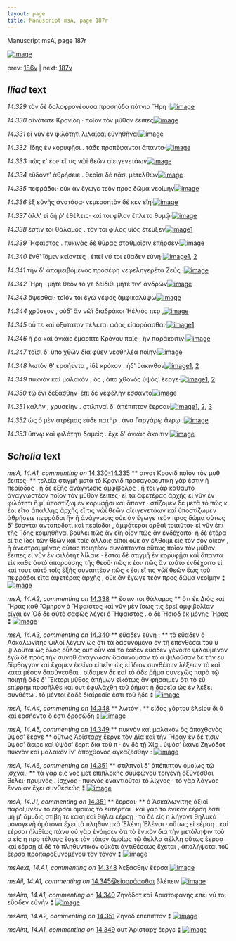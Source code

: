 ```yaml
---
layout: page
title: Manuscript msA, page 187r
---
```


Manuscript msA, page 187r

[![image](http://www.homermultitext.org/iipsrv?OBJ=IIP,1.0&FIF=/project/homer/pyramidal/deepzoom/hmt/vaimg/2017a/VA187RN_0358.tif&WID=100&CVT=JPEG)](http://www.homermultitext.org/ict2/?urn=urn:cite2:hmt:vaimg.2017a:VA187RN_0358)

prev:  [186v](../186v/) | next:  [187v](../187v/)

## *Iliad* text

*14.329* <a id="14.329"/> τὸν δὲ δολοφρονέουσα προσηύδα πότνια Ἥρη ·[![image](http://www.homermultitext.org/iipsrv?OBJ=IIP,1.0&FIF=/project/homer/pyramidal/deepzoom/hmt/vaimg/2017a/VA187RN_0358.tif&RGN=0.162,0.2134,0.419,0.0255&WID=1000&CVT=JPEG)](http://www.homermultitext.org/ict2/?urn=urn:cite2:hmt:vaimg.2017a:VA187RN_0358@0.162,0.2134,0.419,0.0255)

*14.330* <a id="14.330"/> αἰνότατε Κρονίδη · ποῖον τὸν μῦθον ἔειπες[![image](http://www.homermultitext.org/iipsrv?OBJ=IIP,1.0&FIF=/project/homer/pyramidal/deepzoom/hmt/vaimg/2017a/VA187RN_0358.tif&RGN=0.163,0.2344,0.41,0.0263&WID=1000&CVT=JPEG)](http://www.homermultitext.org/ict2/?urn=urn:cite2:hmt:vaimg.2017a:VA187RN_0358@0.163,0.2344,0.41,0.0263)

*14.331* <a id="14.331"/> εἰ νῦν ἐν φιλότητι λιλαίεαι εὐνηθῆναι[![image](http://www.homermultitext.org/iipsrv?OBJ=IIP,1.0&FIF=/project/homer/pyramidal/deepzoom/hmt/vaimg/2017a/VA187RN_0358.tif&RGN=0.165,0.2569,0.401,0.0225&WID=1000&CVT=JPEG)](http://www.homermultitext.org/ict2/?urn=urn:cite2:hmt:vaimg.2017a:VA187RN_0358@0.165,0.2569,0.401,0.0225)

*14.332* <a id="14.332"/> ΄Ϊδης ἐν κορυφῇσι . τάδε προπέφανται ἅπαντα·[![image](http://www.homermultitext.org/iipsrv?OBJ=IIP,1.0&FIF=/project/homer/pyramidal/deepzoom/hmt/vaimg/2017a/VA187RN_0358.tif&RGN=0.162,0.2742,0.432,0.024&WID=1000&CVT=JPEG)](http://www.homermultitext.org/ict2/?urn=urn:cite2:hmt:vaimg.2017a:VA187RN_0358@0.162,0.2742,0.432,0.024)

*14.333* <a id="14.333"/> πῶς κ' έοι· εἴ τις νῶϊ θεῶν αἰειγενετάων[![image](http://www.homermultitext.org/iipsrv?OBJ=IIP,1.0&FIF=/project/homer/pyramidal/deepzoom/hmt/vaimg/2017a/VA187RN_0358.tif&RGN=0.156,0.2953,0.4,0.021&WID=1000&CVT=JPEG)](http://www.homermultitext.org/ict2/?urn=urn:cite2:hmt:vaimg.2017a:VA187RN_0358@0.156,0.2953,0.4,0.021)

*14.334* <a id="14.334"/> εὕδοντ' ἀθρήσειε . θεοῖσι δὲ πᾶσι μετελθὼν[![image](http://www.homermultitext.org/iipsrv?OBJ=IIP,1.0&FIF=/project/homer/pyramidal/deepzoom/hmt/vaimg/2017a/VA187RN_0358.tif&RGN=0.158,0.3118,0.43,0.0233&WID=1000&CVT=JPEG)](http://www.homermultitext.org/ict2/?urn=urn:cite2:hmt:vaimg.2017a:VA187RN_0358@0.158,0.3118,0.43,0.0233)

*14.335* <a id="14.335"/> πεφράδοι· οὐκ ὰν ἔγωγε τεὸν προς δῶμα νεοίμην[![image](http://www.homermultitext.org/iipsrv?OBJ=IIP,1.0&FIF=/project/homer/pyramidal/deepzoom/hmt/vaimg/2017a/VA187RN_0358.tif&RGN=0.159,0.3306,0.44,0.0255&WID=1000&CVT=JPEG)](http://www.homermultitext.org/ict2/?urn=urn:cite2:hmt:vaimg.2017a:VA187RN_0358@0.159,0.3306,0.44,0.0255)

*14.336* <a id="14.336"/> ἐξ εὐνῆς ἀνστᾶσα· νεμεσσητὸν δέ κεν εἴη·[![image](http://www.homermultitext.org/iipsrv?OBJ=IIP,1.0&FIF=/project/homer/pyramidal/deepzoom/hmt/vaimg/2017a/VA187RN_0358.tif&RGN=0.159,0.3516,0.417,0.0255&WID=1000&CVT=JPEG)](http://www.homermultitext.org/ict2/?urn=urn:cite2:hmt:vaimg.2017a:VA187RN_0358@0.159,0.3516,0.417,0.0255)

*14.337* <a id="14.337"/> ἀλλ' εἰ δή ῥ' ἐθέλεις· καί τοι φίλον ἔπλετο θυμῷ·[![image](http://www.homermultitext.org/iipsrv?OBJ=IIP,1.0&FIF=/project/homer/pyramidal/deepzoom/hmt/vaimg/2017a/VA187RN_0358.tif&RGN=0.16,0.3719,0.431,0.0218&WID=1000&CVT=JPEG)](http://www.homermultitext.org/ict2/?urn=urn:cite2:hmt:vaimg.2017a:VA187RN_0358@0.16,0.3719,0.431,0.0218)

*14.338* <a id="14.338"/> ἔστιν τοι θάλαμος . τόν τοι φίλος υἱὸς ἔτευξεν[![image](http://www.homermultitext.org/iipsrv?OBJ=IIP,1.0&FIF=/project/homer/pyramidal/deepzoom/hmt/vaimg/2017a/VA187RN_0358.tif&RGN=0.159,0.3899,0.41,0.0248&WID=1000&CVT=JPEG)](http://www.homermultitext.org/ict2/?urn=urn:cite2:hmt:vaimg.2017a:VA187RN_0358@0.159,0.3899,0.41,0.0248)[1](#msA_14.A2)

*14.339* <a id="14.339"/> Ἥφαιστος . πυκινὰς δὲ θύρας σταθμοῖσιν ἐπῆρσεν·[![image](http://www.homermultitext.org/iipsrv?OBJ=IIP,1.0&FIF=/project/homer/pyramidal/deepzoom/hmt/vaimg/2017a/VA187RN_0358.tif&RGN=0.159,0.4087,0.446,0.0225&WID=1000&CVT=JPEG)](http://www.homermultitext.org/ict2/?urn=urn:cite2:hmt:vaimg.2017a:VA187RN_0358@0.159,0.4087,0.446,0.0225)

*14.340* <a id="14.340"/> ἔνθ' ἴ̈ομεν κείοντες , ἐπεί νύ τοι εὔαδεν εὐνή·[![image](http://www.homermultitext.org/iipsrv?OBJ=IIP,1.0&FIF=/project/homer/pyramidal/deepzoom/hmt/vaimg/2017a/VA187RN_0358.tif&RGN=0.157,0.4282,0.415,0.021&WID=1000&CVT=JPEG)](http://www.homermultitext.org/ict2/?urn=urn:cite2:hmt:vaimg.2017a:VA187RN_0358@0.157,0.4282,0.415,0.021)[1](#msAim_14.A1), [2](#msA_14.A3)

*14.341* <a id="14.341"/> τὴν δ' ἀπαμειβόμενος προσέφη νεφεληγερέτα Ζεύς ·[![image](http://www.homermultitext.org/iipsrv?OBJ=IIP,1.0&FIF=/project/homer/pyramidal/deepzoom/hmt/vaimg/2017a/VA187RN_0358.tif&RGN=0.154,0.4455,0.462,0.0255&WID=1000&CVT=JPEG)](http://www.homermultitext.org/ict2/?urn=urn:cite2:hmt:vaimg.2017a:VA187RN_0358@0.154,0.4455,0.462,0.0255)

*14.342* <a id="14.342"/> Ἥρη · μήτε θεὸν τό γε δείδιθι μήτέ τιν' ἀνδρῶν[![image](http://www.homermultitext.org/iipsrv?OBJ=IIP,1.0&FIF=/project/homer/pyramidal/deepzoom/hmt/vaimg/2017a/VA187RN_0358.tif&RGN=0.154,0.4658,0.422,0.0233&WID=1000&CVT=JPEG)](http://www.homermultitext.org/ict2/?urn=urn:cite2:hmt:vaimg.2017a:VA187RN_0358@0.154,0.4658,0.422,0.0233)

*14.343* <a id="14.343"/> ὄψεσθαι· τοῖόν τοι ἐγὼ νέφος ἀμφικαλύψω[![image](http://www.homermultitext.org/iipsrv?OBJ=IIP,1.0&FIF=/project/homer/pyramidal/deepzoom/hmt/vaimg/2017a/VA187RN_0358.tif&RGN=0.156,0.4846,0.372,0.0218&WID=1000&CVT=JPEG)](http://www.homermultitext.org/ict2/?urn=urn:cite2:hmt:vaimg.2017a:VA187RN_0358@0.156,0.4846,0.372,0.0218)

*14.344* <a id="14.344"/> χρύσεον , οὐδ' ἂν νῶϊ διαδράκοι Ἠέλιός περ ,[![image](http://www.homermultitext.org/iipsrv?OBJ=IIP,1.0&FIF=/project/homer/pyramidal/deepzoom/hmt/vaimg/2017a/VA187RN_0358.tif&RGN=0.156,0.5019,0.425,0.024&WID=1000&CVT=JPEG)](http://www.homermultitext.org/ict2/?urn=urn:cite2:hmt:vaimg.2017a:VA187RN_0358@0.156,0.5019,0.425,0.024)

*14.345* <a id="14.345"/> οὗ τε καὶ ὀξύτατον πέλεται φάος εἰσοράασθαι·[![image](http://www.homermultitext.org/iipsrv?OBJ=IIP,1.0&FIF=/project/homer/pyramidal/deepzoom/hmt/vaimg/2017a/VA187RN_0358.tif&RGN=0.155,0.5214,0.425,0.0233&WID=1000&CVT=JPEG)](http://www.homermultitext.org/ict2/?urn=urn:cite2:hmt:vaimg.2017a:VA187RN_0358@0.155,0.5214,0.425,0.0233)[1](#msAil_14.A1)

*14.346* <a id="14.346"/> ῆ ῥα καὶ ἀγκὰς ἔμαρπτε Κρόνου παῖς , ἣν παράκοιτιν·[![image](http://www.homermultitext.org/iipsrv?OBJ=IIP,1.0&FIF=/project/homer/pyramidal/deepzoom/hmt/vaimg/2017a/VA187RN_0358.tif&RGN=0.158,0.5394,0.457,0.024&WID=1000&CVT=JPEG)](http://www.homermultitext.org/ict2/?urn=urn:cite2:hmt:vaimg.2017a:VA187RN_0358@0.158,0.5394,0.457,0.024)

*14.347* <a id="14.347"/> τοῖσι δ' ὑπο χθὼν δῖα φύεν νεοθηλέα ποίην·[![image](http://www.homermultitext.org/iipsrv?OBJ=IIP,1.0&FIF=/project/homer/pyramidal/deepzoom/hmt/vaimg/2017a/VA187RN_0358.tif&RGN=0.151,0.5612,0.429,0.021&WID=1000&CVT=JPEG)](http://www.homermultitext.org/ict2/?urn=urn:cite2:hmt:vaimg.2017a:VA187RN_0358@0.151,0.5612,0.429,0.021)

*14.348* <a id="14.348"/> λωτόν θ' ἐρσήεντα , ἰδὲ κρόκον . ἠδ' ϋάκινθον[![image](http://www.homermultitext.org/iipsrv?OBJ=IIP,1.0&FIF=/project/homer/pyramidal/deepzoom/hmt/vaimg/2017a/VA187RN_0358.tif&RGN=0.152,0.5808,0.444,0.021&WID=1000&CVT=JPEG)](http://www.homermultitext.org/ict2/?urn=urn:cite2:hmt:vaimg.2017a:VA187RN_0358@0.152,0.5808,0.444,0.021)[1](#msAext_14.A1), [2](#msA_14.A4)

*14.349* <a id="14.349"/> πυκνὸν καὶ μαλακὸν , ὃς , ἀπο χθονὸς ὑψός' ἔεργε·[![image](http://www.homermultitext.org/iipsrv?OBJ=IIP,1.0&FIF=/project/homer/pyramidal/deepzoom/hmt/vaimg/2017a/VA187RN_0358.tif&RGN=0.155,0.5995,0.45,0.021&WID=1000&CVT=JPEG)](http://www.homermultitext.org/ict2/?urn=urn:cite2:hmt:vaimg.2017a:VA187RN_0358@0.155,0.5995,0.45,0.021)[1](#msA_14.A5), [2](#msAint_14.A1)

*14.350* <a id="14.350"/> τῷ ἔνι δεξάσθην· ἐπὶ δὲ νεφέλην έσσαντο[![image](http://www.homermultitext.org/iipsrv?OBJ=IIP,1.0&FIF=/project/homer/pyramidal/deepzoom/hmt/vaimg/2017a/VA187RN_0358.tif&RGN=0.152,0.6161,0.392,0.0248&WID=1000&CVT=JPEG)](http://www.homermultitext.org/ict2/?urn=urn:cite2:hmt:vaimg.2017a:VA187RN_0358@0.152,0.6161,0.392,0.0248)

*14.351* <a id="14.351"/> καλὴν , χρυσείην . στιλπναὶ δ' ἀπέπιπτον ἕερσαι·[![image](http://www.homermultitext.org/iipsrv?OBJ=IIP,1.0&FIF=/project/homer/pyramidal/deepzoom/hmt/vaimg/2017a/VA187RN_0358.tif&RGN=0.154,0.6356,0.445,0.0263&WID=1000&CVT=JPEG)](http://www.homermultitext.org/ict2/?urn=urn:cite2:hmt:vaimg.2017a:VA187RN_0358@0.154,0.6356,0.445,0.0263)[1](#msAim_14.A2), [2](#msA_14.A6), [3](#msA_14.J1)

*14.352* <a id="14.352"/> ὡς ὁ μὲν ἀτρέμας εὗδε πατὴρ . ἀνα Γαργάρῳ ἄκρῳ .[![image](http://www.homermultitext.org/iipsrv?OBJ=IIP,1.0&FIF=/project/homer/pyramidal/deepzoom/hmt/vaimg/2017a/VA187RN_0358.tif&RGN=0.159,0.6559,0.45,0.024&WID=1000&CVT=JPEG)](http://www.homermultitext.org/ict2/?urn=urn:cite2:hmt:vaimg.2017a:VA187RN_0358@0.159,0.6559,0.45,0.024)

*14.353* <a id="14.353"/> ὕπνῳ καὶ φιλότητι δαμεὶς . ἔχε δ' ἀγκὰς ἄκοιτιν·[![image](http://www.homermultitext.org/iipsrv?OBJ=IIP,1.0&FIF=/project/homer/pyramidal/deepzoom/hmt/vaimg/2017a/VA187RN_0358.tif&RGN=0.155,0.6754,0.458,0.0263&WID=1000&CVT=JPEG)](http://www.homermultitext.org/ict2/?urn=urn:cite2:hmt:vaimg.2017a:VA187RN_0358@0.155,0.6754,0.458,0.0263)

## *Scholia* text

*msA, 14.A1, commenting on* [14.330-14.335](#14.330-14.335)  <a id="msA_14.A1"/> **							 αινοτ 								 Κρονιδ ποῖον τὸν μυθ ἔειπες· 						** 							 τελεία στιγμὴ μετὰ τὸ Κρονιδ προσαγορευτικη γάρ ἐστιν ἡ περίοδος . ἡ δε ἑξῆς ἀνάγνωσις 								ἀμφίβολος , ἤ τοι γὰρ καθαυτὸ ἀναγνωστέον ποῖον τὸν μῦθον ἔειπες· εὶ τα ἀφετέρας ἀρχῆς εἰ 									νῦν ἐν φιλότητι ἥ μ' ὑποστίζωμεν κορυφῇσι καὶ ἅπαντ · στίζομεν δὲ μετὰ τὸ πῶς κ έοι εῖτα ἀπάλλης ἀρχῆς εἴ τις νῶϊ θεῶν 									αῖειγενετάων καὶ ὑποστίζωμεν ἀθρήσειε 								 πεφράδοι ἤν ἢ ἀνάγνωσις οὐκ ὰν ἔγωγε τεὸν προς δῶμα οὑτως δ' ἔσονται 								ἀνταποδοτι καὶ περίοδοι , ἀμφότεραι ορθαὶ τοιαύται· εἰ νῦν ἐπι τῆς Ἴδης κοιμηθῆναι βούλει πῶς ἂν εἴη οἶον πῶς ἂν 								ἐνδέχοιτο· ἡ δὲ ἑτέρα εἴ τις ἴδοι τῶν θεῶν καὶ τοῖς ἄλλοις εἴποι οὐκ ὰν ἔλθοιμι εἰς τὸν σὸν 								οῖκον , ἡ ἀνεστραμμένας αὐτὰς ποιητέον συνάπτοντα οὕτως ποῖον τὸν μῦθον ἔειπες εἰ νῦν ἐν φιλότητ λίλαιε · ἔσται δὲ στιγμῇ ἐν κορυφῇσι καὶ ἅπαντα 								 εἰτ καθε ἀυτὸ ἀπορούσης τῆς θεοῦ· πῶς κ έοι· πῶς ἂν τοῦτο ἐνδέχοιτο εἰ καὶ τουτ αὐτὸ τοῖς ἑξῆς συναπτέον πῶς κ έοι εἴ τις νῶϊ θεῶν ἕως τοῦ πεφράδοι 								εῖτα ἀφετέρας ἀρχῆς , οὐκ ἂν ἔγωγε τεὸν προς δῶμα νεοίμην ⁑ 						[![image](http://www.homermultitext.org/iipsrv?OBJ=IIP,1.0&FIF=/project/homer/pyramidal/deepzoom/hmt/vaimg/2017a/VA187RN_0188.tif&RGN=0.16359617,0.09183956,0.61016949,0.20470263&WID=1000&CVT=JPEG)](http://www.homermultitext.org/ict2/?urn=urn:cite2:hmt:vaimg.2017a:VA187RN_0188@0.16359617,0.09183956,0.61016949,0.20470263)

*msA, 14.A2, commenting on* [14.338](#14.338)  <a id="msA_14.A2"/> **							 ἔστιν τοι θάλαμος 						** 							 ὅτι ἐκ Διὸς καὶ Ἥρας καθ Ὅμηρoν ὁ Ἥφαιστος καὶ νῦν μὲν ἴσως τις ἐρεῖ ἀμφιβολίαν 								εῖναι ἐν Ὀδ δὲ αὐτὸ σαφῶς λέγει ὁ Ἥφαιστος . ὁ δὲ Ἡσιοδ ἐκ μόνης Ἥρας ⁑ 						[![image](http://www.homermultitext.org/iipsrv?OBJ=IIP,1.0&FIF=/project/homer/pyramidal/deepzoom/hmt/vaimg/2017a/VA187RN_0188.tif&RGN=0.61311717,0.32614108,0.17133382,0.08132780&WID=1000&CVT=JPEG)](http://www.homermultitext.org/ict2/?urn=urn:cite2:hmt:vaimg.2017a:VA187RN_0188@0.61311717,0.32614108,0.17133382,0.08132780)

*msA, 14.A3, commenting on* [14.340](#14.340)  <a id="msA_14.A3"/> **							 εὔαδεν εὐνή : 						** 							 τὸ εὔαδεν ὁ Ασκαλωνίτης ψιλοῖ λέγων ὡς ὅτι τὰ δασυνόμενα ἐν τῆ 								ἐπενθέσει τοῦ υ ψιλοῦται ὡς ὅλος 								 οὖλος 								 ουτ οὖν καὶ τὸ έαδεν 								 εὔαδεν γένοιτο ψιλούμενον ἐγὼ δὲ πρὸς τὴν συνηθ ἀναγνωσιν δασύνουσαν τὸ α ψιλοῦσαν δὲ τὴν ευ δίφθογγον καὶ ἔχομεν ἐκεῖνο εἰπεῖν· ὡς εἰ ἴδιον συνθέτων λέξεων τὸ καὶ 								κατα μέσον δασύνεσθαι . οίδαμεν δὲ καὶ τὸ άδε ῥῆμα συνεχῶς παρὰ τῷ ποιητῇ 									 									 ἅδε δ' Ἕκτορι μῦθος ἀπήμων 								 εἰκότως ἂν φήσαιμεν ὅτι τὸ εῦ 								 επίρρημ προσῆλθε καὶ ουτ ἐφυλάχθη τοῦ ῥήματ ἡ δασεῖα ὡς ἐν λέξει συνθέτω . τὸ μέντοι ἔαδὲ διαίρεσίς ἐστι τοῦ ῆδε ⁑ 						[![image](http://www.homermultitext.org/iipsrv?OBJ=IIP,1.0&FIF=/project/homer/pyramidal/deepzoom/hmt/vaimg/2017a/VA187RN_0188.tif&RGN=0.61035372,0.40373444,0.17796610,0.22240664&WID=1000&CVT=JPEG)](http://www.homermultitext.org/ict2/?urn=urn:cite2:hmt:vaimg.2017a:VA187RN_0188@0.61035372,0.40373444,0.17796610,0.22240664)

*msA, 14.A4, commenting on* [14.348](#14.348)  <a id="msA_14.A4"/> **							 λωτόν . 						** 							 εἰδος χόρτου ἐλείου δι ὃ καὶ ἑρσήεντα ὅ ἐστι δροσώδη ⁑ 						[![image](http://www.homermultitext.org/iipsrv?OBJ=IIP,1.0&FIF=/project/homer/pyramidal/deepzoom/hmt/vaimg/2017a/VA187RN_0188.tif&RGN=0.60980103,0.62365145,0.18680914,0.02863071&WID=1000&CVT=JPEG)](http://www.homermultitext.org/ict2/?urn=urn:cite2:hmt:vaimg.2017a:VA187RN_0188@0.60980103,0.62365145,0.18680914,0.02863071)

*msA, 14.A5, commenting on* [14.349](#14.349)  <a id="msA_14.A5"/> **							 πυκνὸν καὶ μαλακὸν ὃς ἀποχθονὸς ὑψόσ' ἔεργε 						** 							 οὕτως Ἀρίσταρχ 								 ἔεργε τὸν Δία καὶ τὴν Ἥραν ἐν δέ τισιν ὑψόσ' ἄειρε καὶ ὑψόσ' ἔερπ δια τοῦ π · ἐν δὲ τῇ Χίᾳ . ὑψόσ' ΐκανε 								 Ζηνόδοτ 								 πυκνὸν καὶ μαλακὸν ἵν' ἀποχθονὸς ἀγκαζέσθην : 						[![image](http://www.homermultitext.org/iipsrv?OBJ=IIP,1.0&FIF=/project/homer/pyramidal/deepzoom/hmt/vaimg/2017a/VA187RN_0358.tif&RGN=0.141,0.6536,0.658,0.0811&WID=1000&CVT=JPEG)](http://www.homermultitext.org/ict2/?urn=urn:cite2:hmt:vaimg.2017a:VA187RN_0358@0.141,0.6536,0.658,0.0811)

*msA, 14.A6, commenting on* [14.351](#14.351)  <a id="msA_14.A6"/> **							 στιλπναὶ δ' ἀπέπιπτον ὁμοίως τῷ ἰσχναὶ· 						** 							 τὰ γὰρ εἰς νος 								 μετ επιπλοκῆς συμφώνου τριγενῆ ὀξύνεσθαι θέλει· πρυμνός . ἰσχνός · 									 πυκνὸς ἐναντιοῦται τὸ λίχνος · τὸ γὰρ λάγνος ἔννοιαν ἔχει συνθέσεῶς 								 ⁑ 						[![image](http://www.homermultitext.org/iipsrv?OBJ=IIP,1.0&FIF=/project/homer/pyramidal/deepzoom/hmt/vaimg/2017a/VA187RN_0188.tif&RGN=0.13854090,0.70594744,0.64996315,0.04094053&WID=1000&CVT=JPEG)](http://www.homermultitext.org/ict2/?urn=urn:cite2:hmt:vaimg.2017a:VA187RN_0188@0.13854090,0.70594744,0.64996315,0.04094053)

*msA, 14.J1, commenting on* [14.351](#14.351)  <a id="msA_14.J1"/> **							 ἕερσαι· 						** 							 ὁ Ἀσκαλωνίτης ἀξιοῖ παροξύνειν τὸ έερσαι ὁμοίως τὸ εὐτέρπαι · καὶ γὰρ 								τὸ ἑνικὸν ἐέρση ἐστί 									 									 μή μ' ἄμυδις στίβη τε κακη καὶ θήλει εέρσῃ 								 · τὰ δὲ εἰς η 								 λήγοντ θηλυκὰ μονογενῆ ὁμότονα ἔχει τὰ πληθυντικὰ Ἑλένη 								 Ἑλέναι · οὕτως εἰ εέρση . καὶ 									 εέρσαι ἠλιθίως πάνυ οὐ γὰρ ἐνόησεν ὅτι τὸ ἑνικὸν δια τὴν μετάληψιν τοῦ α εἰς η προ τέλους ἔσχε τὸν τόπον ὁμοίως τῷ ἄελλα 								 ἀέλλη οὕτως έερσα καὶ εέρσῃ εἰ δὲ τὸ πληθυντικὸν οὐκέτι ἀντιθέσεως 								ἔχεται , ἀπολήψεται τοῦ ἔερσα προπαροξυνομένου τὸν τόνον ⁑ 						[![image](http://www.homermultitext.org/iipsrv?OBJ=IIP,1.0&FIF=/project/homer/pyramidal/deepzoom/hmt/vaimg/2017a/VA187RN_0188.tif&RGN=0.14001474,0.73029046,0.64259396,0.07856155&WID=1000&CVT=JPEG)](http://www.homermultitext.org/ict2/?urn=urn:cite2:hmt:vaimg.2017a:VA187RN_0188@0.14001474,0.73029046,0.64259396,0.07856155)

*msAext, 14.A1, commenting on* [14.348](#14.348)  <a id="msAext_14.A1"/> 							 λεξάσθην ἕἐρσα 						[![image](http://www.homermultitext.org/iipsrv?OBJ=IIP,1.0&FIF=/project/homer/pyramidal/deepzoom/hmt/vaimg/2017a/VA187RN_0188.tif&RGN=0.80103169,0.62531120,0.05913780,0.03402490&WID=1000&CVT=JPEG)](http://www.homermultitext.org/ict2/?urn=urn:cite2:hmt:vaimg.2017a:VA187RN_0188@0.80103169,0.62531120,0.05913780,0.03402490)

*msAil, 14.A1, commenting on* [14.345@εἰσοράασθαι](#14.345@εἰσοράασθαι)  <a id="msAil_14.A1"/> 							 βλέπειν 						[![image](http://www.homermultitext.org/iipsrv?OBJ=IIP,1.0&FIF=/project/homer/pyramidal/deepzoom/hmt/vaimg/2017a/VA187RN_0188.tif&RGN=0.54366249,0.51493776,0.03481945,0.00912863&WID=1000&CVT=JPEG)](http://www.homermultitext.org/ict2/?urn=urn:cite2:hmt:vaimg.2017a:VA187RN_0188@0.54366249,0.51493776,0.03481945,0.00912863)

*msAim, 14.A1, commenting on* [14.340](#14.340)  <a id="msAim_14.A1"/> 							 Ζηνόδοτ καὶ Ἀριστοφανης 								 επεὶ νύ τοι εὔαδεν εὐνήν ⁑ 						[![image](http://www.homermultitext.org/iipsrv?OBJ=IIP,1.0&FIF=/project/homer/pyramidal/deepzoom/hmt/vaimg/2017a/VA187RN_0188.tif&RGN=0.57258659,0.42060858,0.04974208,0.04315353&WID=1000&CVT=JPEG)](http://www.homermultitext.org/ict2/?urn=urn:cite2:hmt:vaimg.2017a:VA187RN_0188@0.57258659,0.42060858,0.04974208,0.04315353)

*msAim, 14.A2, commenting on* [14.351](#14.351)  <a id="msAim_14.A2"/> 							 Ζηνοδ 								 ἐπέπιπτον ⁑ 						[![image](http://www.homermultitext.org/iipsrv?OBJ=IIP,1.0&FIF=/project/homer/pyramidal/deepzoom/hmt/vaimg/2017a/VA187RN_0188.tif&RGN=0.58603537,0.63457815,0.02560796,0.03347165&WID=1000&CVT=JPEG)](http://www.homermultitext.org/ict2/?urn=urn:cite2:hmt:vaimg.2017a:VA187RN_0188@0.58603537,0.63457815,0.02560796,0.03347165)

*msAint, 14.A1, commenting on* [14.349](#14.349)  <a id="msAint_14.A1"/> 							 ουτ 								 Ἀρίσταρχ 								 έεργε ⁑ 						[![image](http://www.homermultitext.org/iipsrv?OBJ=IIP,1.0&FIF=/project/homer/pyramidal/deepzoom/hmt/vaimg/2017a/VA187RN_0188.tif&RGN=0.09322034,0.58838174,0.05784819,0.03167358&WID=1000&CVT=JPEG)](http://www.homermultitext.org/ict2/?urn=urn:cite2:hmt:vaimg.2017a:VA187RN_0188@0.09322034,0.58838174,0.05784819,0.03167358)